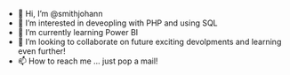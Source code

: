 - 👋 Hi, I’m @smithjohann
- 👀 I’m interested in deveopling with PHP and using SQL
- 🌱 I’m currently learning Power BI
- 💞️ I’m looking to collaborate on future exciting devolpments and learning even further!
- 📫 How to reach me ... just pop a mail! 

<!---
smithjohann/smithjohann is a ✨ special ✨ repository because its `README.md` (this file) appears on your GitHub profile.
You can click the Preview link to take a look at your changes.
--->
